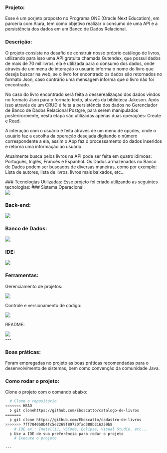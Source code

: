 ### Projeto:
Esse é um porjeto proposto no Programa ONE (Oracle Next Education), em parceria com Alura, tem como objetivo realizar o consumo de uma API e a persistência dos dados em um Banco de Dados Relacional.
### Descrição:
<p>
O projeto consiste no desafio de construir nosso próprio catálogo de livros, utilizando para isso uma API gratuita chamada Gutendex, que possui dados de mais de 70 mil livros, ela é utilizada para o consumo dos dados, onde através de um menu de interação o usuário informa o nome do livro que deseja buscar na web, se o livro for encontrado os dados são retornados no formato Json, caso contrário uma mensagem informa que o livro não foi encontrado. 
</p>

<p>
No caso do livro encontrado será feita a desserealizaçao dos dados vindos no formato Json para o formato texto, através da biblioteca Jakcson. Após isso através de um CRUD é feita a persistência dos dados no Gerenciador de Banco de Dados Relacional Postgre, para serem manipulados posterirormente, nesta etapa são utilizadas apenas duas operações: Create e Read.
</p>
<p>
A interação com o usuário é feita através de um menu de opções, onde o usuário faz a escolha da operação desejada digitando o número correspondente a ela, assim o App faz o processamento do dados inseridos e retorna uma informação ao usuário.
</p> 
<p>
Atualmente busca pelos livros na API pode ser feita em quatro idimoas: Português, Inglês, Francês e Espanhol. Os Dados armazenados no Banco de Dados podem ser buscados de diversas maneiras, como por exemplo: Lista de autores, lista de livros, livros mais baixados, etc...
</p> 
### Tecnologias Utilizadas:
Esse projeto foi criado utilizando as seguintes tecnologias:
### Sistema Operacional:
<div>
  <img src="https://img.shields.io/badge/Windows-0078D6?style=for-the-badge&logo=windows&logoColor=white"> 
</div>

### Back-end:
<div> 
  <img src="https://img.shields.io/badge/Java-ED8B00?style=for-the-badge&logo=openjdk&logoColor=white">   
</div>

### Banco de Dados:
<div> 
  <img src=" https://img.shields.io/badge/PostgreSQL-316192?style=for-the-badge&logo=postgresql&logoColor=white">  
</div>

### IDE:
<div>
  <img src="https://img.shields.io/badge/IntelliJ_IDEA-000000.svg?style=for-the-badge&logo=intellij-idea&logoColor=white">
</div>

### Ferramentas:
Gerenciamento de projetos:
<div>
  <img src="https://img.shields.io/badge/Trello-0052CC?style=for-the-badge&logo=trello&logoColor=white">
</div>

Controle e versionamento de código:
<div>
  <img src="https://img.shields.io/badge/GitHub-100000?style=for-the-badge&logo=github&logoColor=white">
</div>

README:
<div>
<img src="https://img.shields.io/badge/Made%20with-Markdown-1f425f.svg">
</div>
---

### Boas práticas:
Foram empregadas no projeto as boas práticas recomendadas para o desenvolvimento de sistemas, bem como convenção da comunidade Java.

### Como rodar o projeto:
Clone o projeto com o comando abaixo:
```bash
  # Clone o repositório
<<<<<<< HEAD
  ❯ git clonehttps://github.com/Eboscatto/catalogo-de-livros
=======
  ❯ git clone https://github.com/Eboscatto/cadastro-de-livros
>>>>>>> 7ff7040b8b4fc5e2269f89720fad388b316259b8
	# IDE ex.: InetelliJ, VSCode, Eclipse, Visual Studio, etc...
  ❯ Use a IDE de sua preferência para rodar o projeto
	# Execute o projeto
   
---
